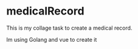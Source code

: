 # medicalRecord
This is my collage task to create a medical record.

Im using Golang and vue to create it
